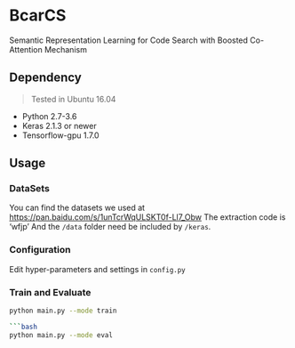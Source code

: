 # BcarCS
Semantic Representation Learning for Code Search with Boosted Co-Attention Mechanism

## Dependency
> Tested in Ubuntu 16.04
* Python 2.7-3.6
* Keras 2.1.3 or newer
* Tensorflow-gpu 1.7.0


## Usage

   ### DataSets
  You can find the datasets we used at https://pan.baidu.com/s/1unTcrWqULSKT0f-Ll7_Obw The extraction code is ‘wfjp’
  And the `/data` folder need be included by `/keras`. 
  
  
   ### Configuration
   
   Edit hyper-parameters and settings in `config.py`
   
   ### Train and Evaluate
   
   ```bash
   python main.py --mode train
   
   ```bash
   python main.py --mode eval
